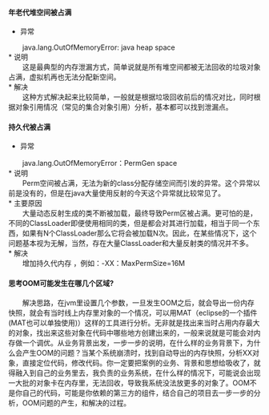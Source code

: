 #### 年老代堆空间被占满
* 异常
<div style="text-indent:2em">java.lang.OutOfMemoryError: java heap space</div>
* 说明
<div style="text-indent:2em">这是最典型的内存泄漏方式，简单说就是所有堆空间都被无法回收的垃圾对象占满，虚拟机再也无法分配新空间。</div>
* 解决
<div style="text-indent:2em">这种方式解决起来比较简单，一般就是根据垃圾回收前后的情况对比，同时根据对象引用情况（常见的集合对象引用）分析，基本都可以找到泄漏点。</div>

#### 持久代被占满
* 异常
<div style="text-indent:2em">java.lang.OutOfMemoryError：PermGen space</div>
* 说明
<div style="text-indent:2em">Perm空间被占满，无法为新的class分配存储空间而引发的异常。这个异常以前是没有的，但是在java大量使用反射的今天这个异常就比较常见了。</div>
* 主要原因
<div style="text-indent:2em">大量动态反射生成的类不断被加载，最终导致Perm区被占满。更可怕的是，不同的ClassLoader即便使用相同的类，但是都会对其进行加载，相当于同一个东西，如果有N个ClassLoader那么它将会被加载N次。因此，在某些情况下，这个问题基本视为无解，当然，存在大量ClassLoader和大量反射类的情况并不多。</div>
* 解决
<div style="text-indent:2em">增加持久代内存 ，例如：-XX：MaxPermSize=16M</div>

#### 思考OOM可能发生在哪几个区域?
<div style="text-indent:2em">解决思路，在jvm里设置几个参数，一旦发生OOM之后，就会导出一份内存快照，就会有当时线上内存里对象的一个情况，可以用MAT（eclipse的一个插件(MAT也可以单独使用)）这样的工具进行分析。无非就是找出来当时占用内存最大的对象，找出来这些对象在代码中哪些地方创建出来的，一般来说就是可能会对内存做一个调优。从业务背景出发，一步一步的说明，在什么样的业务背景下，为什么会产生OOM的问题？当某个系统崩溃时，找到自动导出的内存快照，分析XX对象，直接定位代码，修改代码。你一定要把案例的业务、背景和思想给吸收了，就得融入到自己的业务里去，我负责的业务系统，在什么样的情况下，可能说会出现一大批的对象卡在内存里，无法回收，导致我系统没法放更多的对象了。OOM不是你自己的代码，可能是你依赖的第三方的组件，结合自己的项目去一步一步的分析，OOM问题的产生，和解决的过程。</div>

